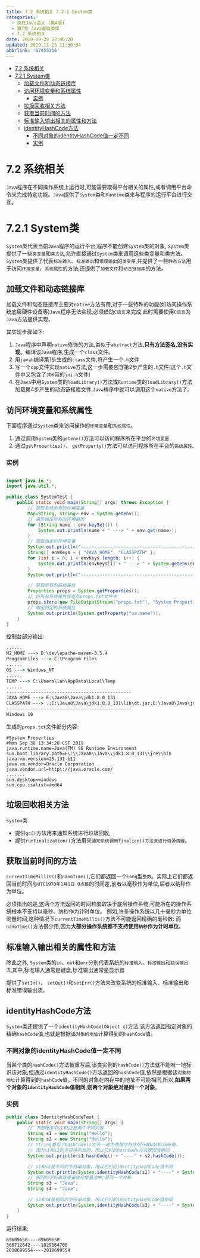 ```yaml
---
title: 7.2 系统相关 7.2.1 System类
categories: 
  - 疯狂Java讲义 (第4版)
  - 第7章 Java基础类库
  - 7.2 系统相关
date: 2019-09-29 22:46:20
updated: 2019-11-25 11:30:04
abbrlink: '67455316'
---
```

<div id='my_toc'>

- [7.2 系统相关](/JavaReadingNotes/67455316/#7-2-系统相关)
- [7.2.1 System类](/JavaReadingNotes/67455316/#7-2-1-System类)
    - [加载文件和动态链接库](/JavaReadingNotes/67455316/#加载文件和动态链接库)
    - [访问环境变量和系统属性](/JavaReadingNotes/67455316/#访问环境变量和系统属性)
        - [实例](/JavaReadingNotes/67455316/#实例)
    - [垃圾回收相关方法](/JavaReadingNotes/67455316/#垃圾回收相关方法)
    - [获取当前时间的方法](/JavaReadingNotes/67455316/#获取当前时间的方法)
    - [标准输入输出相关的属性和方法](/JavaReadingNotes/67455316/#标准输入输出相关的属性和方法)
    - [identityHashCode方法](/JavaReadingNotes/67455316/#identityHashCode方法)
        - [不同对象的identityHashCode值一定不同](/JavaReadingNotes/67455316/#不同对象的identityHashCode值一定不同)
        - [实例](/JavaReadingNotes/67455316/#实例)

</div>
<!--more-->
<script>if (navigator.platform.toLowerCase() == 'win32'){document.getElementById('my_toc').style.display = 'none';}</script>

<!--end-->
<!--SSTStart-->
# 7.2 系统相关 #
`Java`程序在不同操作系统上运行时,可能需要取得平台相关的属性,或者调用平台命令来完成特定功能。`Java`提供了`System`类和`Runtime`类来与程序的运行平台进行交互。
# 7.2.1 System类 #
`System`类代表当前`Java`程序的运行平台,程序不能创建`System`类的对象, `System`类提供了一些`类变量`和`类方法`,允许直接通过`System`类来调用这些类变量和类方法。
`System`类提供了代表`标准输入`、`标准输出`和`错误输出`的`类变量`,并提供了一些`静态方法`用于访问`环境变量`、`系统属性`的方法,还提供了`加载文件`和`动态链接库`的方法。
## 加载文件和动态链接库 ##
加载文件和动态链接库主要对`native`方法有用,对于一些特殊的功能(如访问操作系统底层硬件设备等)`Java`程序无法实现,必须借助`C语言`来完成,此时需要使用`C语言`为`Java`方法提供实现。
<!--replace:javah=java H&jni=J N I&getenv=get E N V-->
其实现步骤如下:
1. `Java`程序中声明`native`修饰的方法,类似于`abstract`方法,**只有方法签名,没有实现**。编译该`Java`程序,生成一个`class`文件。
2. 用`javah`编译第1步生成的`class`文件,将产生一个`.h`文件
3. 写一个`cpp`文件实现`native`方法,这一步需要包含第2步产生的`.h`文件(这个`.h`文件中又包含了`JDK`带的`jni.h`文件)
4. 在`Java`中用`System`类的`loadLibrary()`方法或`Runtime`类的`loadLibrary()`方法加载第4步产生的动态链接库文件,`Java`程序中就可以调用这个`native`方法了。

## 访问环境变量和系统属性 ##
下面程序通过`System`类来访问操作的`环境变量`和`系统属性`。
1. 通过调用`System`类的`getenv()`方法可以访问程序所在平台的`环境变量`
2. 通过`getProperties()`、 `getProperty()`方法可以访问程序所在平台的`系统属性`.
<!--SSTStop-->

### 实例 ###
```java

import java.io.*;
import java.util.*;

public class SystemTest {
    public static void main(String[] args) throws Exception {
        // 获取系统所有的环境变量
        Map<String, String> env = System.getenv();
        // 遍历输出所有的环境遍历
        for (String name : env.keySet()) {
            System.out.println(name + " ---> " + env.get(name));
        }
        // 获取指定的环境变量
        System.out.println("-----------------------------------------------");
        String[] envKeys = { "JAVA_HOME", "CLASSPATH" };
        for (int i = 0; i < envKeys.length; i++) {
            System.out.println(envKeys[i] + " ---> " + System.getenv(envKeys[i]));
        }
        System.out.println("-----------------------------------------------");

        // 获取所有的系统属性
        Properties props = System.getProperties();
        // 将所有系统属性保存到props.txt文件中
        props.store(new FileOutputStream("props.txt"), "System Properties");
        // 输出特定的系统属性
        System.out.println(System.getProperty("os.name"));
    }
}
```
控制台部分输出:
```cmd
......
M2_HOME ---> D:\dev\apache-maven-3.5.4
ProgramFiles ---> C:\Program Files
......
OS ---> Windows_NT
......
TEMP ---> C:\Users\lan\AppData\Local\Temp
......
-----------------------------------------------
JAVA_HOME ---> E:\Java8\Java\jdk1.8.0_131
CLASSPATH ---> .;E:\Java8\Java\jdk1.8.0_131\lib\dt.jar;E:\Java8\Java\jdk1.8.0_131\lib\toos.jar;E:\dev2\AspectJ1.9.4\lib\aspectjrt.jar;E:\dev2\junit\junit-4.12.jar;
-----------------------------------------------
Windows 10
```
生成的`props.txt`文件部分内容:
```
#System Properties
#Mon Sep 30 13:34:28 CST 2019
java.runtime.name=Java(TM) SE Runtime Environment
sun.boot.library.path=E\:\\Java8\\Java\\jdk1.8.0_131\\jre\\bin
java.vm.version=25.131-b11
java.vm.vendor=Oracle Corporation
java.vendor.url=http\://java.oracle.com/
.......
sun.desktop=windows
sun.cpu.isalist=amd64

```
<!--SSTStart-->
## 垃圾回收相关方法 ##
`System`类
- 提供`gc()`方法用来通知系统进行垃圾回收,
- 提供`runFinalization()`方法用来`通知系统调用finalize()方法来进行资源清理`。

## 获取当前时间的方法 ##
`currentTimeMillis()`和`nanoTime()`,它们都返回一个`long`型`整数`。实际上它们都返回当前时间与`UTC1970年1月1日 0点整`的时间差,前者以毫秒作为单位,后者以纳秒作为单位。

必须指出的是,这两个方法返回的时间粒度取决于底层操作系统,可能所在的操作系统根本不支持以毫秒、纳秒作为计时单位。
例如,许多操作系统以几十毫秒为单位测量时间,这种情况下`currentTimeMillis()`方法不可能返回精确的毫秒数:
而`nanoTime()`方法很少用,因为**大部分操作系统都不支持使用`纳秒`作为计时单位**。

## 标准输入输出相关的属性和方法 ##
除此之外, `System`类的`in`、`out`和`err`分别代表系统的`标准输入`、`标准输出`和`错误输出流`,其中,标准输入通常是键盘,标准输出通常是显示器

提供了`setIn()`、 `setOut()`和`setErr()`方法来改变系统的标准输入、标准输出和标准错误输出流。
## identityHashCode方法 ##
`System`类还提供了一个`identityHashCode(Object x)`方法,该方法返回指定对象的精确`hashCode`值,也就是根据该`对象的地址`计算得到的`hashCode`值。
### 不同对象的identityHashCode值一定不同 ###
当某个类的`hashCode()`方法被重写后,该类实例的`hashCode()`方法就不能唯一地标识该对象;但通过`identityHashCode()`方法返回的`hashCode`值,依然是根据该`对象的地址`计算得到的`hashCode`值。不同的对象在内存中的地址不可能相同,所以,**如果两个对象的`identityHashCode`值相同,则两个对象绝对是同一个对象**。
<!--SSTStop-->
### 实例 ###
```java
public class IdentityHashCodeTest {
    public static void main(String[] args) {
        // 下面程序中s1和s2是两个不同对象
        String s1 = new String("Hello");
        String s2 = new String("Hello");
        // String重写了hashCode()方法——改为根据字符序列计算hashCode值，
        // 因为s1和s2的字符序列相同，所以它们的hashCode方法返回值相同
        System.out.println(s1.hashCode() + "----" + s2.hashCode());

        // s1和s2是不同的字符串对象，所以它们的identityHashCode值不同
        System.out.println(System.identityHashCode(s1) + "----" + System.identityHashCode(s2));
        // 相同的字符串直接量放在常量池中,是同一个对象
        String s3 = "Java";
        String s4 = "Java";

        // s3和s4是相同的字符串对象，所以它们的identityHashCode值相同
        System.out.println(System.identityHashCode(s3) + "----" + System.identityHashCode(s4));
    }
}
```
运行结果:
```
69609650----69609650
366712642----1829164700
2018699554----2018699554
```

